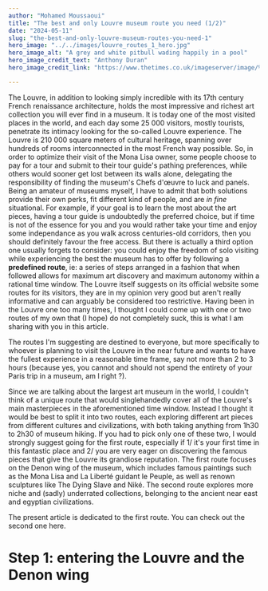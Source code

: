 ```yaml
---
author: "Mohamed Moussaoui"
title: "The best and only Louvre museum route you need (1/2)"
date: "2024-05-11"
slug: "the-best-and-only-louvre-museum-routes-you-need-1"
hero_image: "../../images/louvre_routes_1_hero.jpg"
hero_image_alt: "A grey and white pitbull wading happily in a pool"
hero_image_credit_text: "Anthony Duran"
hero_image_credit_link: "https://www.thetimes.co.uk/imageserver/image/%2Fmethode%2Ftimes%2Fprod%2Fweb%2Fbin%2Fe9cef700-e54f-11eb-afdb-c7b01afbcfc5.jpg?crop=2520%2C1680%2C0%2C0"

---
```

The Louvre, in addition to looking simply incredible with its 17th century French renaissance architecture, holds the most impressive and richest art collection you will ever find in a museum. It is today one of the most visited places in the world, and each day some 25 000 visitors, mostly tourists, penetrate its intimacy looking for the so-called Louvre experience. The Louvre is 210 000 square meters of cultural heritage, spanning over hundreds of rooms interconnected in the most French way possible. So, in order to optimize their visit of the Mona Lisa owner, some people choose to pay for a tour and submit to their tour guide's pathing preferences, while others would sooner get lost between its walls alone, delegating the responsibility of finding the museum's Chefs d'œuvre to luck and panels. Being an amateur of museums myself, I have to admit that both solutions provide their own perks, fit different kind of people, and are *in fine* situational. For example, if your goal is to learn the most about the art pieces, having a tour guide is undoubtedly the preferred choice, but if time is not of the essence for you and you would rather take your time and enjoy some independance as you walk across centuries-old corridors, then you should definitely favour the free access. But there is actually a third option one usually forgets to consider: you could enjoy the freedom of solo visiting while experiencing the best the museum has to offer by following a **predefined route**, ie: a series of steps arranged in a fashion that when followed allows for maximum art discovery and maximum autonomy within a rational time window. The Louvre itself suggests on its official website some routes for its visitors, they are in my opinion very good but aren't really informative and can arguably be considered too restrictive. Having been in the Louvre one too many times, I thought I could come up with one or two routes of my own that (I hope) do not completely suck, this is what I am sharing with you in this article.

The routes I'm suggesting are destined to everyone, but more specifically to whoever is planning to visit the Louvre in the near future and wants to have the fullest experience in a reasonable time frame, say not more than 2 to 3 hours (because yes, you cannot and should not spend the entirety of your Paris trip in a museum, am I right ?).

Since we are talking about the largest art museum in the world, I couldn't think of a unique route that would singlehandedly cover all of the Louvre's main masterpieces in the aforementioned time window. Instead I thought it would be best to split it into two routes, each exploring different art pieces from different cultures and civilizations, with both taking anything from 1h30 to 2h30 of museum hiking. If you had to pick only one of these two, I would strongly suggest going for the first route, especially if 1/ it's your first time in this fantastic place and 2/ you are very eager on discovering the famous pieces that give the Louvre its grandiose reputation. The first route focuses on the Denon wing of the museum, which includes famous paintings such as the Mona Lisa and La Liberté guidant le Peuple, as well as renown sculptures like The Dying Slave and Niké. The second route explores more niche and (sadly) underrated collections, belonging to the ancient near east and egyptian civilizations.

The present article is dedicated to the first route. You can check out the second one here.

# Step 1: entering the Louvre and the Denon wing
